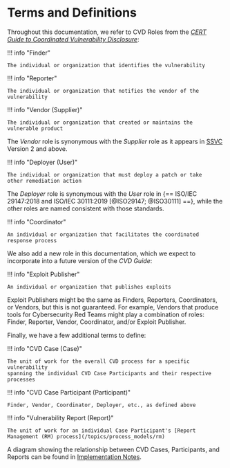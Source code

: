 # Terms and Definitions

Throughout this documentation, we refer to CVD Roles from the [*CERT Guide to Coordinated
Vulnerability Disclosure*](https://vuls.cert.org/confluence/display/CVD):

!!! info "Finder"
    
    The individual or organization that identifies the vulnerability

!!! info "Reporter"

    The individual or organization that notifies the vendor of the
    vulnerability

!!! info "Vendor (Supplier)"

    The individual or organization that created or maintains the
    vulnerable product

The *Vendor* role is synonymous with the *Supplier* role as it appears
in [SSVC](https://github.com/CERTCC/SSVC) Version 2 and above.

!!! info "Deployer (User)"

    The individual or organization that must deploy a patch or take
    other remediation action

The *Deployer* role is synonymous with the *User* role in {== ISO/IEC 29147:2018 and ISO/IEC
30111:2019 [@ISO29147; @ISO30111] ==}, while the other roles are named
consistent with those standards.

!!! info "Coordinator"

    An individual or organization that facilitates the coordinated
    response process


We also add a new role in this documentation, which we expect to incorporate
into a future version of the *CVD Guide*:

!!! info "Exploit Publisher"

    An individual or organization that publishes exploits

Exploit Publishers might be the same as Finders, Reporters, Coordinators, or
Vendors, but this is not guaranteed. 
For example, Vendors that produce tools for Cybersecurity Red Teams might play a combination 
of roles: Finder, Reporter, Vendor, Coordinator, and/or Exploit Publisher.

Finally, we have a few additional terms to define:

!!! info "CVD Case (Case)"

    The unit of work for the overall CVD process for a specific vulnerability
    spanning the individual CVD Case Participants and their respective processes

!!! info "CVD Case Participant (Participant)"

    Finder, Vendor, Coordinator, Deployer, etc., as defined above

!!! info "Vulnerability Report (Report)"

    The unit of work for an individual Case Participant's [Report Management (RM) process](/topics/process_models/rm)

A diagram showing the relationship between CVD Cases, Participants, and Reports can be
found in [Implementation Notes](/topics/implementation_notes).

